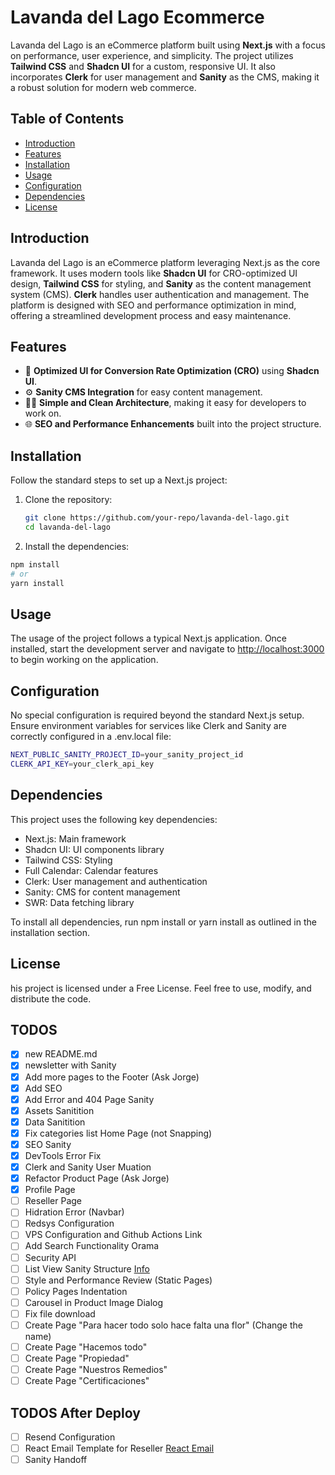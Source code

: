 # Lavanda del Lago Ecommerce

Lavanda del Lago is an eCommerce platform built using **Next.js** with a focus on performance, user experience, and simplicity. The project utilizes **Tailwind CSS** and **Shadcn UI** for a custom, responsive UI. It also incorporates **Clerk** for user management and **Sanity** as the CMS, making it a robust solution for modern web commerce.

## Table of Contents

- [Introduction](#introduction)
- [Features](#features)
- [Installation](#installation)
- [Usage](#usage)
- [Configuration](#configuration)
- [Dependencies](#dependencies)
- [License](#license)

## Introduction

Lavanda del Lago is an eCommerce platform leveraging Next.js as the core framework. It uses modern tools like **Shadcn UI** for CRO-optimized UI design, **Tailwind CSS** for styling, and **Sanity** as the content management system (CMS). **Clerk** handles user authentication and management. The platform is designed with SEO and performance optimization in mind, offering a streamlined development process and easy maintenance.

## Features

- 🤑 **Optimized UI for Conversion Rate Optimization (CRO)** using **Shadcn UI**.
- ⚙️ **Sanity CMS Integration** for easy content management.
- 👨‍💻 **Simple and Clean Architecture**, making it easy for developers to work on.
- 🌐 **SEO and Performance Enhancements** built into the project structure.

## Installation

Follow the standard steps to set up a Next.js project:

1. Clone the repository:

   ```bash
   git clone https://github.com/your-repo/lavanda-del-lago.git
   cd lavanda-del-lago
   ```

2. Install the dependencies:

  ```bash  
  npm install
  # or
  yarn install
  ```

## Usage

The usage of the project follows a typical Next.js application. Once installed, start the development server and navigate to <http://localhost:3000> to begin working on the application.

## Configuration

No special configuration is required beyond the standard Next.js setup. Ensure environment variables for services like Clerk and Sanity are correctly configured in a .env.local file:

  ```bash  
  NEXT_PUBLIC_SANITY_PROJECT_ID=your_sanity_project_id
  CLERK_API_KEY=your_clerk_api_key
  ```

## Dependencies

This project uses the following key dependencies:

- Next.js: Main framework
- Shadcn UI: UI components library
- Tailwind CSS: Styling
- Full Calendar: Calendar features
- Clerk: User management and authentication
- Sanity: CMS for content management
- SWR: Data fetching library

To install all dependencies, run npm install or yarn install as outlined in the installation section.

## License

his project is licensed under a Free License. Feel free to use, modify, and distribute the code.

## TODOS

- [x] new README.md
- [x] newsletter with Sanity
- [x] Add more pages to the Footer (Ask Jorge)
- [x] Add SEO
- [x] Add Error and 404 Page Sanity
- [x] Assets Sanitition
- [x] Data Sanitition
- [x] Fix categories list Home Page (not Snapping)
- [x] SEO Sanity
- [x] DevTools Error Fix
- [x] Clerk and Sanity User Muation
- [x] Refactor Product Page (Ask Jorge)
- [x] Profile Page
- [ ] Reseller Page
- [ ] Hidration Error (Navbar)
- [ ] Redsys Configuration
- [ ] VPS Configuration and Github Actions Link
- [ ] Add Search Functionality Orama
- [ ] Security API
- [ ] List View Sanity Structure [Info](https://www.sanity.io/docs/structure-builder-introduction)
- [ ] Style and Performance Review (Static Pages)
- [ ] Policy Pages Indentation
- [ ] Carousel in Product Image Dialog
- [ ] Fix file download
- [ ] Create Page "Para hacer todo solo hace falta una flor" (Change the name)
- [ ] Create Page "Hacemos todo"
- [ ] Create Page "Propiedad"
- [ ] Create Page "Nuestros Remedios"
- [ ] Create Page "Certificaciones"

## TODOS After Deploy
- [ ] Resend Configuration
- [ ] React Email Template for Reseller [React Email](https://react.email/)
- [ ] Sanity Handoff